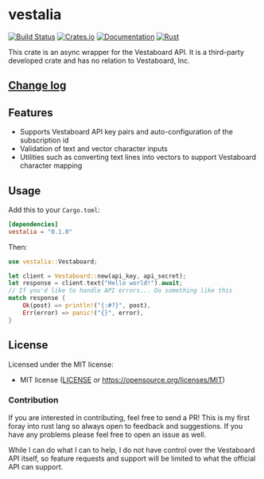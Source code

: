 vestalia
=========

[![Build Status](https://img.shields.io/github/actions/workflow/status/mjljr/vestalia/rust.yml?branch=main)](https://github.com/mjljr/vestalia/actions)
[![Crates.io](https://img.shields.io/crates/v/vestalia.svg)](https://crates.io/crates/vestalia)
[![Documentation](https://docs.rs/vestalia/badge.svg)](https://docs.rs/vestalia)
[![Rust](https://img.shields.io/badge/rust-1.60%2B-blue.svg?maxAge=3600)](https://github.com/HowIChrgeLazer/vestalia)


This crate is an async wrapper for the Vestaboard API. It is a third-party developed crate
and has no relation to Vestaboard, Inc.

## [Change log](CHANGELOG.md)

## Features

- Supports Vestaboard API key pairs and auto-configuration of the subscription id
- Validation of text and vector character inputs
- Utilities such as converting text lines into vectors to support Vestaboard character mapping

## Usage

Add this to your `Cargo.toml`:

```toml
[dependencies]
vestalia = "0.1.0"
```

Then:

```rust
use vestalia::Vestaboard;

let client = Vestaboard::new(api_key, api_secret);
let response = client.text("Hello world!").await;
// If you'd like to handle API errors... Do something like this
match response {
    Ok(post) => println!("{:#?}", post),
    Err(error) => panic!("{}", error),
}
```

## License

Licensed under the MIT license:
 * MIT license ([LICENSE](LICENSE) or https://opensource.org/licenses/MIT)

### Contribution

If you are interested in contributing, feel free to send a PR! This is my first
foray into rust lang so always open to feedback and suggestions. If you have any problems
please feel free to open an issue as well.

While I can do what I can to help, I do not have control over the Vestaboard API itself,
so feature requests and support will be limited to what the official API can support.